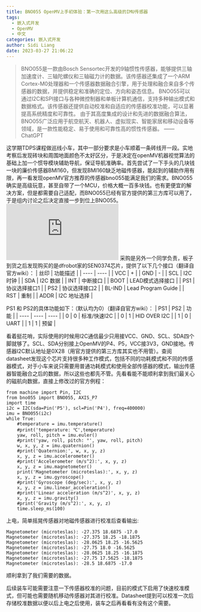 ```yaml
---
title: BNO055 OpenMV上手初体验：第一次用这么高级的IMU传感器
tags:
  - 嵌入式开发
  - OpenMV
  - 中文
categories: 嵌入式开发
author: Sidi Liang
date: 2023-03-27 21:06:22
---
```



> BNO055是一款由Bosch Sensortec开发的9轴惯性传感器，能够提供三轴加速度计、三轴陀螺仪和三轴磁力计的数据。该传感器还集成了一个ARM Cortex-M0处理器和一个传感器数据融合引擎，用于处理和融合来自多个传感器的数据，并提供稳定和准确的定位、方向和姿态信息。
BNO055可以通过I2C和SPI接口与各种微控制器和单板计算机通信，支持多种输出模式和数据格式。该传感器还提供自动校准和自适应的传感器校准功能，可以显著提高系统精度和可靠性。
由于其高度集成的设计和先进的数据融合算法，BNO055广泛应用于航空航天、机器人、虚拟现实、智能家居和移动设备等领域，是一款性能稳定、易于使用和可靠性高的惯性传感器。
—— ChatGPT

这学期TDPS课程做巡线小车，其中一部分要求是小车顺着一条砖线开一段。实地考察后发现砖块和周围地面颜色不太好区分，于是决定在openMV机器视觉算法的基础上加一个惯导模块辅助导航，保证导航准确率。首先尝试了一下手头的几块钱一块的廉价传感器BMI160，但发现BMI160缺乏地磁传感器，能起到的辅助作用有限，再一看发现openMV官方推荐的传感器bno055能满足我们的需求。BNO055确实是高级玩意，甚至自带了一个MCU，价格大概一百多块钱。也有更便宜的解决方案，但是都需要自己适配，而BNO055已经有官方提供的第三方库可以用了，于是组内讨论之后决定直接一步到位上BNO055。  
![图摘自官方wiki](https://www.dfrobot.com/product-2142.html)
采购是另外一个同学负责，板子到货之后发现购买的是dfrobot家的SEN0374芯片，提供了以下几个接口（翻译自官方wiki）：
|  丝印  | 功能描述 |
| ---- | ---- |
| VCC | + |
| GND | - |
| SCL | I2C 时钟 |
| SDA | I2C 数据 |
| INT | 中断接口 |
| BOOT | LEAD模式选择接口 |
| PS1 | 协议选择接口1 |
| PS2 | 协议选择接口2 |
| BL-IND | Lead Program Guide |
| RST | 重制 |
| ADDR | I2C 地址选择 |

PS1 和 PS2的具体功能如下：（默认均为0）（翻译自官方wiki）：
| PS1 | PS2 | 功能 |
| ---- | ---- | ---- |
| 0 | 0 | 标准/快速I2C |
| 0 | 1 | HID OVER I2C |
| 1 | 0 | UART |
| 1 | 1 | 预留 |


看着挺花哨，实际使用的时候用I2C通信最少只用接VCC、GND、SCL、SDA四个脚就够了。SCL、SDA分别接上OpenMV的P4、P5，VCC接3V3，GND接地。传感器I2C默认地址是0X28（用官方提供的第三方库其实也不用管）。查阅datasheet发现这个芯片支持很多种工作模式，包括不同的功耗模式和不同的传感器模式，对于小车来说只需要用普通功耗模式和使用全部传感器的模式，输出传感器智能融合之后的数据，所以这些也都先不管。先看看能不能顺利拿到我们最关心的磁航向数据，直接上修改过的官方例程：
```
from machine import Pin, I2C
from bno055 import BNO055, AXIS_P7
import time
i2c = I2C(sda=Pin('P5'), scl=Pin('P4'), freq=400000)
imu = BNO055(i2c)
while True:
    #temperature = imu.temperature()
    #print('temperature: ℃',temperature)
    yaw, roll, pitch = imu.euler()
    #print('yaw, roll, pitch: °', yaw, roll, pitch)
    w, x, y, z = imu.quaternion()
    #print('Quaternion:', w, x, y, z)
    x, y, z = imu.accelerometer()
    #print('Accelerometer (m/s^2):', x, y, z)
    x, y, z = imu.magnetometer()
    print('Magnetometer (microteslas):', x, y, z)
    x, y, z = imu.gyroscope()
    #print('Gyroscope (deg/sec):', x, y, z)
    x, y, z = imu.linear_acceleration()
    #print('Linear acceleration (m/s^2)', x, y, z)
    x, y, z = imu.gravity()
    #print('Gravity (m/s^2):', x, y, z)
    time.sleep_ms(100)

```
上电，简单摇晃传感器对地磁传感器进行校准后查看输出:
```
Magnetometer (microteslas): -27.375 18.6875 -17.0
Magnetometer (microteslas): -27.375 18.25 -18.1875
Magnetometer (microteslas): -28.0625 18.25 -16.5625
Magnetometer (microteslas): -27.75 18.0 -16.5625
Magnetometer (microteslas): -28.0625 18.25 -16.1875
Magnetometer (microteslas): -27.75 17.5625 -18.1875
Magnetometer (microteslas): -28.5 18.6875 -17.0
```
顺利拿到了我们需要的数据。

后续装车可能需要注意一下传感器校准的问题，目前的模式下启用了快速校准模式，但可能也需要随机移动传感器对其进行校准。Datasheet提到可以校准一次后存储校准数据以便以后上电之后使用，装车之后再看看有没有这个需要。

